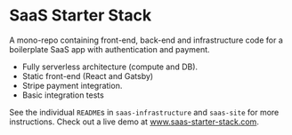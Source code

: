 # SaaS Starter Stack

A mono-repo containing front-end, back-end and infrastructure code for a boilerplate SaaS app with authentication and payment.

* Fully serverless architecture (compute and DB).
* Static front-end (React and Gatsby)
* Stripe payment integration.
* Basic integration tests

See the individual `README`s in `saas-infrastructure` and `saas-site` for more instructions. Check out a live demo at www.saas-starter-stack.com.


